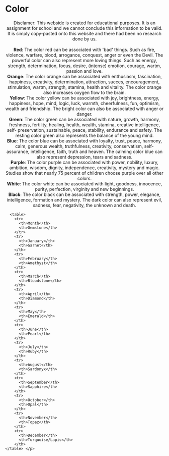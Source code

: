 <!DOCTYPE html>
<head>
  <title>Color</title>
  <style>
    p {
    text-align: center;
    font-size: 10 px;
    }
  </style>
  <body>
    <h1>Color</h1>
    <p>Disclamer: This webside is created for educational purposes. It is an assignment for school and we cannot conclude this information to be valid. It is simply            copy-pasted onto this website and there had been no research done by us. <br><br>
      <b>Red</b>: The color red can be associated with 'bad' things. Such as fire, violence, warfare, blood, arrogance, conquest, anger or even the Devil. The powerful         color can also represent more loving things. Such as energy, strength, determination, focus, desire, (intense) emotion, courage, wartm, passion and love. <br>
      <b>Orange</b>: The color orange can be associated with enthusiasm, fascination, happiness, creativity, determination, attraction, succes, encouragement,                 stimulation, wartm, strength, stamina, health and vitality. The color orange also increases oxygen flow to the brain. <br>
      <b>Yellow</b>: The color yellow can be associated with joy, brightness, energy, happiness, hope, mind, logic, luck, warmth, cheerfulness, fun, optimism, wealth and       friendship. The bright color can also be associated with anger or danger. <br>
      <b>Green</b>: The color green can be associated with nature, growth, harmony, freshness, fertility, healing, health, wealth, stamina, creative intelligence, self-       preservation, sustainable, peace, stability, endurance and safety. The resting color green also represents the balance of the young mind. <br>
      <b>Blue</b>: The color blue can be associated with loyalty, trust, peace, harmony, calm, generous wealth, truthfulness, creativity, conservatism, self-assurance,         intelligence, faith, truth and heaven. The calming color blue can also represent depression, tears and sadness. <br>
      <b>Purple</b>: The color purple can be associated with power, nobility, luxury, ambition, wisdom, dignity, independence, creativity, mystery and magic. Studies           show that nearly 75 percent of children choose purple over all other colors. <br>
      <b>White</b>: The color white can be associated with light, goodness, innocence, purity, perfection, virginity and new beginnings. <br>
      <b>Black</b>: The color black can be associated with strength, power, elegance, intelligence, formation and mystery. The dark color can also represent evil,             sadness, fear, negativity, the unknown and death.
      
      <table>
        <tr>
          <th>Month</th>
          <th>Gemstone</th>
        </tr>
        <tr>
          <th>January</th>
          <th>Garnet</th>
        </th>
        <tr>
          <th>February</th>
          <th>Amethyst</th>
        </th>
        <tr>
          <th>March</th>
          <th>Bloodstone</th>
        </th>
        <tr>
          <th>April</th>
          <th>Diamond</th>
        </th>
        <tr>
          <th>May</th>
          <th>Emerald</th>
        </th>
        <tr>
          <th>June</th>
          <th>Pearl</th>
        </th>
        <tr>
          <th>July</th>
          <th>Ruby</th>
        </th>
        <tr>
          <th>August</th>
          <th>Sardonyx</th>
        </th>
        <tr>
          <th>September</th>
          <th>Sapphire</th>
        </th>
        <tr>
          <th>October</th>
          <th>Opal</th>
        </th>
        <tr>
          <th>November</th>
          <th>Topaz</th>
        </th>
        <tr>
          <th>December</th>
          <th>Turquoise/Lapis</th>
        </th>
    </table> </p>
  </body>
       
